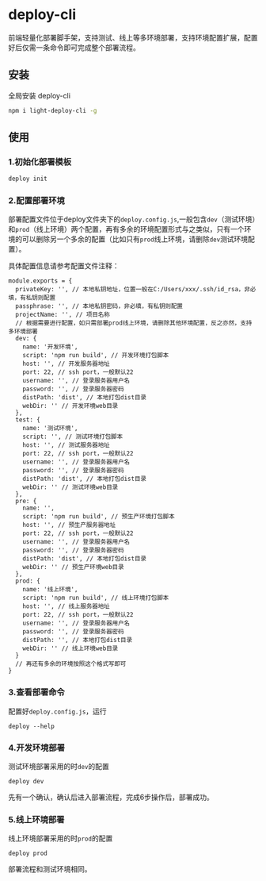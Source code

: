 # deploy-cli
前端轻量化部署脚手架，支持测试、线上等多环境部署，支持环境配置扩展，配置好后仅需一条命令即可完成整个部署流程。

## 安装
全局安装 deploy-cli
```bash
npm i light-deploy-cli -g
```
## 使用
### 1.初始化部署模板
```bash
deploy init
```

### 2.配置部署环境
部署配置文件位于deploy文件夹下的`deploy.config.js`,一般包含`dev`（测试环境）和`prod`（线上环境）两个配置，再有多余的环境配置形式与之类似，只有一个环境的可以删除另一个多余的配置（比如只有`prod`线上环境，请删除`dev`测试环境配置）。

具体配置信息请参考配置文件注释：
```
module.exports = {
  privateKey: '', // 本地私钥地址，位置一般在C:/Users/xxx/.ssh/id_rsa，非必填，有私钥则配置
  passphrase: '', // 本地私钥密码，非必填，有私钥则配置
  projectName: '', // 项目名称
  // 根据需要进行配置，如只需部署prod线上环境，请删除其他环境配置，反之亦然，支持多环境部署
  dev: {
    name: '开发环境',
    script: 'npm run build', // 开发环境打包脚本
    host: '', // 开发服务器地址
    port: 22, // ssh port，一般默认22
    username: '', // 登录服务器用户名
    password: '', // 登录服务器密码
    distPath: 'dist', // 本地打包dist目录
    webDir: '' // 开发环境web目录
  },
  test: {
    name: '测试环境',
    script: '', // 测试环境打包脚本
    host: '', // 测试服务器地址
    port: 22, // ssh port，一般默认22
    username: '', // 登录服务器用户名
    password: '', // 登录服务器密码
    distPath: 'dist', // 本地打包dist目录
    webDir: '' // 测试环境web目录
  },
  pre: {
    name: '',
    script: 'npm run build', // 预生产环境打包脚本
    host: '', // 预生产服务器地址
    port: 22, // ssh port，一般默认22
    username: '', // 登录服务器用户名
    password: '', // 登录服务器密码
    distPath: 'dist', // 本地打包dist目录
    webDir: '' // 预生产环境web目录
  },
  prod: {
    name: '线上环境',
    script: 'npm run build', // 线上环境打包脚本
    host: '', // 线上服务器地址
    port: 22, // ssh port，一般默认22
    username: '', // 登录服务器用户名
    password: '', // 登录服务器密码
    distPath: '', // 本地打包dist目录
    webDir: '' // 线上环境web目录
  }
  // 再还有多余的环境按照这个格式写即可
}

```

### 3.查看部署命令
配置好`deploy.config.js`，运行
```
deploy --help
```
### 4.开发环境部署
测试环境部署采用的时`dev`的配置
```
deploy dev
```
先有一个确认，确认后进入部署流程，完成6步操作后，部署成功。

### 5.线上环境部署
线上环境部署采用的时`prod`的配置
```
deploy prod
```
部署流程和测试环境相同。
